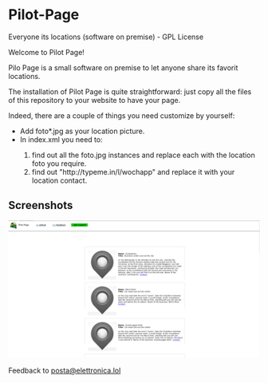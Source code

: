 # Pilot-Page
Everyone its locations (software on premise) - GPL License

Welcome to Pilot Page!

Pilo Page is a small software on premise to let anyone share its favorit locations.   

The installation of Pilot Page is quite straightforward: just copy all the files of this repository to your website to have your page.    

Indeed, there are a couple of things you need customize by yourself:   
<ul>
<li>Add foto*.jpg as your location picture.</li>
<li>In index.xml you need to:</li>
<ol>   
<li>find out all the foto.jpg instances and replace each with the location foto you require.</li>
<li>find out "http://typeme.in/l/wochapp" and replace it with your location contact.</li>
<ol>   
</ul>    
  
## Screenshots
	   
 ![Pilot-Page](/res/screenshot1.png)  

Feedback to <a href="posta@elettronica.lol">posta@elettronica.lol</a>


